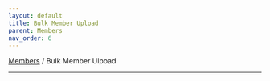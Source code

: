 ```yaml
---
layout: default
title: Bulk Member Upload
parent: Members
nav_order: 6
---
```


[Members](https://biijuwa.github.io/eckb/docs/members/members.html) / Bulk Member Ulpoad

---
